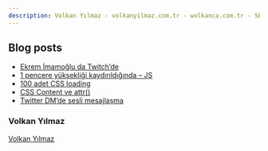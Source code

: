 ```yaml
---
description: Volkan Yılmaz - volkanyilmaz.com.tr - wolkanca.com.tr - SEO - WordPress
---
```


## Blog posts
<!-- BLOG-POST-LIST:START -->
- [Ekrem İmamoğlu da Twitch’de](https://wolkanca.com.tr/ekrem-imamoglu-da-twitchde/)
- [1 pencere yüksekliği kaydırıldığında – JS](https://wolkanca.com.tr/1-pencere-yuksekligi-kaydirildiginda-js/)
- [100 adet CSS loading](https://wolkanca.com.tr/100-adet-css-loading/)
- [CSS Content ve attr()](https://wolkanca.com.tr/css-content-ve-attr/)
- [Twitter DM’de sesli mesajlaşma](https://wolkanca.com.tr/twitter-dmde-sesli-mesajlasma/)
<!-- BLOG-POST-LIST:END -->


### Volkan Yılmaz

[Volkan Yılmaz](https://volkanyilmaz.com.tr/)


